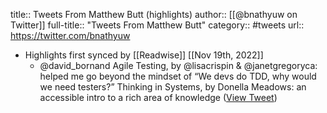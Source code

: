 title:: Tweets From Matthew Butt (highlights)
author:: [[@bnathyuw on Twitter]]
full-title:: "Tweets From Matthew Butt"
category:: #tweets
url:: https://twitter.com/bnathyuw

- Highlights first synced by [[Readwise]] [[Nov 19th, 2022]]
	- @david_bornand Agile Testing, by @lisacrispin & @janetgregoryca: helped me go beyond the mindset of “We devs do TDD, why would we need testers?”
	  Thinking in Systems, by Donella Meadows: an accessible intro to a rich area of knowledge ([View Tweet](https://twitter.com/bnathyuw/status/1097890558775885826))